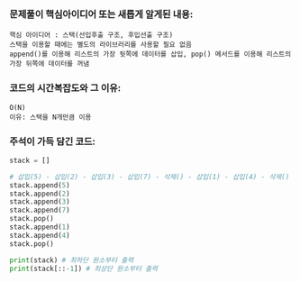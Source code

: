 ### 문제풀이 핵심아이디어 또는 새롭게 알게된 내용:
    핵심 아이디어 : 스택(선입후출 구조, 후입선출 구조)
    스택을 이용할 때에는 별도의 라이브러리를 사용할 필요 없음
    append()를 이용해 리스트의 가장 뒷쪽에 데이터를 삽입, pop() 메서드를 이용해 리스트의 가장 뒤쪽에 데이터를 꺼냄
    

### 코드의 시간복잡도와 그 이유:
    O(N)
    이유: 스택을 N개만큼 이용
    
### 주석이 가득 담긴 코드:
```python
stack = []

# 삽입(5) - 삽입(2) - 삽입(3) - 삽입(7) - 삭제() - 삽입(1) - 삽입(4) - 삭제()
stack.append(5)
stack.append(2)
stack.append(3)
stack.append(7)
stack.pop()
stack.append(1)
stack.append(4)
stack.pop()

print(stack) # 최하단 원소부터 출력
print(stack[::-1]) # 최상단 원소부터 출력

```
